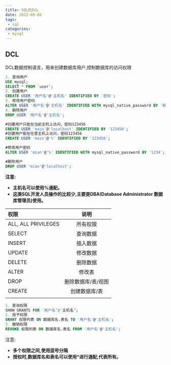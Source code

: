 ```yaml
---
title: SQL的DCL
date: 2022-05-05
tags:
 - sql
categories:
 - mysql
---
```


## DCL

DCL数据控制语言，用来创建数据库用户,控制数据库的访问权限

```sql
1. 查询用户
USE mysql;
SELECT * FROM `user`;
2. 创建用户
CREATE USER '用户名'@'主机名' IDENTIFIED BY '密码';
3. 修改用户密码
ALTER USER '用户名'@'主机名' IDENTIFIED WITH mysql_native_password BY '新密码';
4. 删除用户
DROP USER '用户名'@'主机名';

#创建用户只能在当前主机上访问，密码123456
CREATE USER 'main'@'localhost' IDENTIFIED BY '123456';
#创建用户能在任意主机上访问，密码123456
CREATE USER 'main'@'%' IDENTIFIED BY '123456';

#修改用户密码
ALTER USER 'mian'@'%' IDENTIFIED WITH mysql_native_password BY '1234';

#删除用户
DROP USER 'mian'@'localhost';
```

**注意:**

- **主机名可以使用%通配。**
- **这类SQL开发人员操作的比较少,主要是DBA(Database Administrator 数据库管理员)使用。**



| 权限                |        说明        |
| :------------------ | :----------------: |
| ALL, ALL PRIVILEGES |      所有权限      |
| SELECT              |      查询数据      |
| INSERT              |      插入数据      |
| UPDATE              |      修改数据      |
| DELETE              |      删除数据      |
| ALTER               |       修改表       |
| DROP                | 删除数据库/表/视图 |
| CREATE              |   创建数据库/表    |
|                     |                    |

```sql
1. 查询权限
SHOW GRANTS FOR '用户名’@'主机名’;
2. 授予权限
GRANT 权限列表 ON 数据库名.表名 TO '用户名'@'主机名';
3. 撤销权限
REVOKE 权限列表 ON 数据库名.表名 FROM '用户名'@'主机名';
```

注意:

- **多个权限之间,使用逗号分隔**
- **授权时,数据库名和表名可以使用*进行通配,代表所有。**